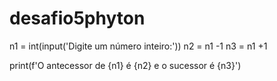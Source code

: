 # desafio5phyton
n1 = int(input('Digite um número inteiro:'))
n2 = n1 -1
n3 = n1 +1

print(f'O antecessor de {n1} é {n2} e o sucessor é {n3}')
